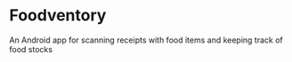 # Foodventory
An Android app for scanning receipts with food items and keeping track of food stocks
